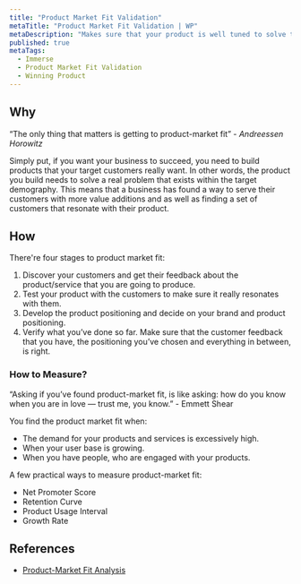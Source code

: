 ```yaml
---
title: "Product Market Fit Validation"
metaTitle: "Product Market Fit Validation | WP"
metaDescription: "Makes sure that your product is well tuned to solve the problem specifically for the identified target market."
published: true
metaTags:
  - Immerse
  - Product Market Fit Validation
  - Winning Product 
---
```



## Why
“The only thing that matters is getting to product-market fit” - _Andreessen Horowitz_

Simply put, if you want your business to succeed, you need to build products that your target customers really want. In other words, the product you build needs to solve a real problem that exists within the target demography. This means that a business has found a way to serve their customers with more value additions and as well as finding a set of customers that resonate with their product.


## How
There're four stages to product market fit:

1. Discover your customers and get their feedback about the product/service that you are going to produce.
2. Test your product with the customers to make sure it really resonates with them.
3. Develop the product positioning and decide on your brand and product positioning.
4. Verify what you’ve done so far. Make sure that the customer feedback that you have, the positioning you’ve chosen and everything in between, is right.

### How to Measure?
“Asking if you’ve found product-market fit, is like asking: how do you know when you are in love — trust me, you know.” - Emmett Shear

You find the product market fit when:
- The demand for your products and services is excessively high.
- When your user base is growing.
- When you have people, who are engaged with your products.

A few practical ways to measure product-market fit:
- Net Promoter Score
- Retention Curve
- Product Usage Interval
- Growth Rate


## References
- [Product-Market Fit Analysis](https://www.growthsandwich.com/resources/product-market-fit-analysis/)
